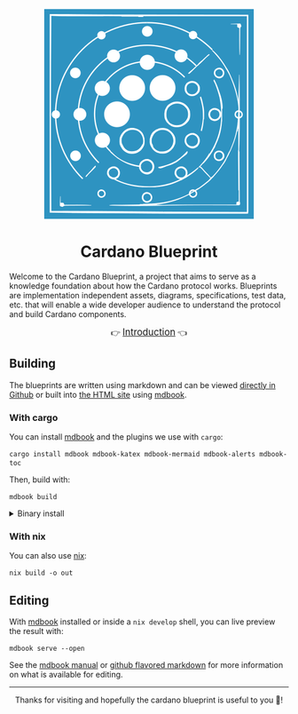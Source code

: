 <div align="center">
  <img src="logo-only.svg"></img> 
  <h1>Cardano Blueprint</h1>
</div>

Welcome to the Cardano Blueprint, a project that aims to serve as a knowledge
foundation about how the Cardano protocol works. Blueprints are implementation
independent assets, diagrams, specifications, test data, etc. that will enable a
wide developer audience to understand the protocol and build Cardano components.

<div align="center">
  👉 <a href="https://cardano-scaling.github.io/cardano-blueprint"><big>Introduction</big></a> 👈
</div>

## Building

The blueprints are written using markdown and can be viewed
[directly in Github](./src/introduction/README.md) or built into
[the HTML site](https://cardano-scaling.github.io/cardano-blueprint)
using [mdbook][mdbook].

### With cargo

You can install [mdbook][mdbook] and the plugins we use with `cargo`:

```shell
cargo install mdbook mdbook-katex mdbook-mermaid mdbook-alerts mdbook-toc
```

Then, build with:

```shell
mdbook build
```

<details>
<summary>Binary install</summary>

There's also an option to install directly from binaries with `cargo binstall`:

```shell
cargo install cargo-binstall         # If you don't already have it
cargo binstall mdbook mdbook-katex mdbook-mermaid mdbook-alerts mdbook-toc
```

</details>

### With nix

You can also use [nix][nix]:

```shell
nix build -o out
```

## Editing

With [mdbook][mdbook] installed or inside a `nix develop` shell, you
can live preview the result with:

```shell
mdbook serve --open
```

See the [mdbook manual][mdbook] or [github flavored markdown][gfm] for
more information on what is available for editing.

[mdbook]: https://rust-lang.github.io/mdBook/index.html
[gfm]: https://github.github.com/gfm/
[nix]: https://nixos.org/download.html

---

<p align="center">
Thanks for visiting and hopefully the cardano blueprint is useful to you 💙!
</p>
